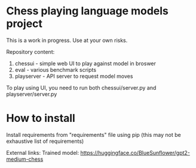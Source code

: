 # Chess playing language models project

This is a work in progress. Use at your own risks.

Repository content:

1. chessui - simple web UI to play against model in broswer
2. eval - various benchmark scripts
3. playserver - API server to request model moves

To play using UI, you need to run both chessui/server.py and playserver/server.py


# How to install
Install requirements from "requirements" file using pip
(this may not be exhaustive list of requirements)


External links:
Trained model: https://huggingface.co/BlueSunflower/gpt2-medium-chess